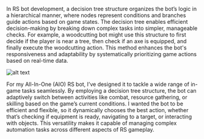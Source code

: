In RS bot development, a decision tree structure organizes the bot’s logic in a hierarchical manner, where nodes represent conditions and branches guide actions based on game states. The decision tree enables efficient decision-making by breaking down complex tasks into simpler, manageable checks. For example, a woodcutting bot might use this structure to first decide if the player is near a tree, then check if an axe is equipped, and finally execute the woodcutting action. This method enhances the bot's responsiveness and adaptability by systematically prioritizing game actions based on real-time data.

![alt text](https://www.gliffy.com/sites/default/files/image/2021-03/decisiontreeexample2.png)


For my All-In-One (AIO) RS bot, I’ve designed it to tackle a wide range of in-game tasks seamlessly. By employing a decision tree structure, the bot can adaptively switch between activities like combat, resource gathering, or skilling based on the game’s current conditions. I wanted the bot to be efficient and flexible, so it dynamically chooses the best action, whether that’s checking if equipment is ready, navigating to a target, or interacting with objects. This versatility makes it capable of managing complex automation tasks across different aspects of RS gameplay.
